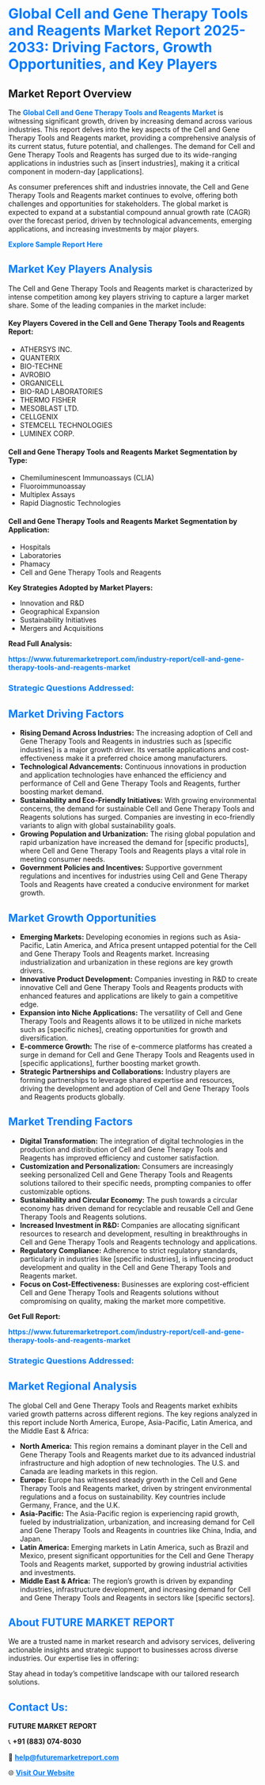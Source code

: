 <h1 style="color: #007BFF;">Global Cell and Gene Therapy Tools and Reagents Market Report 2025-2033: Driving Factors, Growth Opportunities, and Key Players</h1>

<section id="overview">
<h2>Market Report Overview</h2>
<p>The <a href="https://www.futuremarketreport.com/industry-report/cell-and-gene-therapy-tools-and-reagents-market" style="color: #007BFF; text-decoration: none;"><strong>Global Cell and Gene Therapy Tools and Reagents Market</strong></a> is witnessing significant growth, driven by increasing demand across various industries. This report delves into the key aspects of the Cell and Gene Therapy Tools and Reagents market, providing a comprehensive analysis of its current status, future potential, and challenges. The demand for Cell and Gene Therapy Tools and Reagents has surged due to its wide-ranging applications in industries such as [insert industries], making it a critical component in modern-day [applications].</p>
<p>As consumer preferences shift and industries innovate, the Cell and Gene Therapy Tools and Reagents market continues to evolve, offering both challenges and opportunities for stakeholders. The global market is expected to expand at a substantial compound annual growth rate (CAGR) over the forecast period, driven by technological advancements, emerging applications, and increasing investments by major players.</p>
</section>

<section id="overview">
<p><a href="https://www.futuremarketreport.com/request-sample/reportId=123036" style="color: #007BFF; text-decoration: none;"><strong>Explore Sample Report Here</strong></a></p>
</section>

<section id="key-players">
<h2 style="color: #007BFF;">Market Key Players Analysis</h2>
<p>The Cell and Gene Therapy Tools and Reagents market is characterized by intense competition among key players striving to capture a larger market share. Some of the leading companies in the market include:</p>
<h4>Key Players Covered in the Cell and Gene Therapy Tools and Reagents Report:</h4>
<ul><li>ATHERSYS INC.</li><li>QUANTERIX</li><li>BIO-TECHNE</li><li>AVROBIO</li><li>ORGANICELL</li><li>BIO-RAD LABORATORIES</li><li>THERMO FISHER</li><li>MESOBLAST LTD.</li><li>CELLGENIX</li><li>STEMCELL TECHNOLOGIES</li><li>LUMINEX CORP.</li></ul>
<h4>Cell and Gene Therapy Tools and Reagents Market Segmentation by Type:</h4>
<ul><li>Chemiluminescent Immunoassays (CLIA)</li><li>Fluoroimmunoassay</li><li>Multiplex Assays</li><li>Rapid Diagnostic Technologies</li></ul>

<h4>Cell and Gene Therapy Tools and Reagents Market Segmentation by Application:</h4>
<ul><li>Hospitals</li><li>Laboratories</li><li>Phamacy</li><li>Cell and Gene Therapy Tools and Reagents</li></ul>
<p><strong>Key Strategies Adopted by Market Players:</strong></p>
<ul>
<li>Innovation and R&D</li>
<li>Geographical Expansion</li>
<li>Sustainability Initiatives</li>
<li>Mergers and Acquisitions</li>
</ul>
</section>

<section>
<p><strong>Read Full Analysis: </strong></p><a href="https://www.futuremarketreport.com/industry-report/cell-and-gene-therapy-tools-and-reagents-market" style="color: #007BFF; text-decoration: none;"><strong>https://www.futuremarketreport.com/industry-report/cell-and-gene-therapy-tools-and-reagents-market</strong></a>
<h3 style="color: #007BFF;">Strategic Questions Addressed:</h3>
</section>

<section id="driving-factors">
<h2 style="color: #007BFF;">Market Driving Factors</h2>
<ul>
<li><strong>Rising Demand Across Industries:</strong> The increasing adoption of Cell and Gene Therapy Tools and Reagents in industries such as [specific industries] is a major growth driver. Its versatile applications and cost-effectiveness make it a preferred choice among manufacturers.</li>
<li><strong>Technological Advancements:</strong> Continuous innovations in production and application technologies have enhanced the efficiency and performance of Cell and Gene Therapy Tools and Reagents, further boosting market demand.</li>
<li><strong>Sustainability and Eco-Friendly Initiatives:</strong> With growing environmental concerns, the demand for sustainable Cell and Gene Therapy Tools and Reagents solutions has surged. Companies are investing in eco-friendly variants to align with global sustainability goals.</li>
<li><strong>Growing Population and Urbanization:</strong> The rising global population and rapid urbanization have increased the demand for [specific products], where Cell and Gene Therapy Tools and Reagents plays a vital role in meeting consumer needs.</li>
<li><strong>Government Policies and Incentives:</strong> Supportive government regulations and incentives for industries using Cell and Gene Therapy Tools and Reagents have created a conducive environment for market growth.</li>
</ul>
</section>

<section id="growth-opportunities">
<h2 style="color: #007BFF;">Market Growth Opportunities</h2>
<ul>
<li><strong>Emerging Markets:</strong> Developing economies in regions such as Asia-Pacific, Latin America, and Africa present untapped potential for the Cell and Gene Therapy Tools and Reagents market. Increasing industrialization and urbanization in these regions are key growth drivers.</li>
<li><strong>Innovative Product Development:</strong> Companies investing in R&D to create innovative Cell and Gene Therapy Tools and Reagents products with enhanced features and applications are likely to gain a competitive edge.</li>
<li><strong>Expansion into Niche Applications:</strong> The versatility of Cell and Gene Therapy Tools and Reagents allows it to be utilized in niche markets such as [specific niches], creating opportunities for growth and diversification.</li>
<li><strong>E-commerce Growth:</strong> The rise of e-commerce platforms has created a surge in demand for Cell and Gene Therapy Tools and Reagents used in [specific applications], further boosting market growth.</li>
<li><strong>Strategic Partnerships and Collaborations:</strong> Industry players are forming partnerships to leverage shared expertise and resources, driving the development and adoption of Cell and Gene Therapy Tools and Reagents products globally.</li>
</ul>
</section>

<section id="trending-factors">
<h2 style="color: #007BFF;">Market Trending Factors</h2>
<ul>
<li><strong>Digital Transformation:</strong> The integration of digital technologies in the production and distribution of Cell and Gene Therapy Tools and Reagents has improved efficiency and customer satisfaction.</li>
<li><strong>Customization and Personalization:</strong> Consumers are increasingly seeking personalized Cell and Gene Therapy Tools and Reagents solutions tailored to their specific needs, prompting companies to offer customizable options.</li>
<li><strong>Sustainability and Circular Economy:</strong> The push towards a circular economy has driven demand for recyclable and reusable Cell and Gene Therapy Tools and Reagents solutions.</li>
<li><strong>Increased Investment in R&D:</strong> Companies are allocating significant resources to research and development, resulting in breakthroughs in Cell and Gene Therapy Tools and Reagents technology and applications.</li>
<li><strong>Regulatory Compliance:</strong> Adherence to strict regulatory standards, particularly in industries like [specific industries], is influencing product development and quality in the Cell and Gene Therapy Tools and Reagents market.</li>
<li><strong>Focus on Cost-Effectiveness:</strong> Businesses are exploring cost-efficient Cell and Gene Therapy Tools and Reagents solutions without compromising on quality, making the market more competitive.</li>
</ul>
</section>

<section>
<p><strong>Get Full Report: </strong></p><a href="https://www.futuremarketreport.com/industry-report/cell-and-gene-therapy-tools-and-reagents-market" style="color: #007BFF; text-decoration: none;"><strong>https://www.futuremarketreport.com/industry-report/cell-and-gene-therapy-tools-and-reagents-market</strong></a>
<h3 style="color: #007BFF;">Strategic Questions Addressed:</h3>
</section>


<section id="regional-analysis">
<h2 style="color: #007BFF;">Market Regional Analysis</h2>
<p>The global Cell and Gene Therapy Tools and Reagents market exhibits varied growth patterns across different regions. The key regions analyzed in this report include North America, Europe, Asia-Pacific, Latin America, and the Middle East & Africa:</p>
<ul>
<li><strong>North America:</strong> This region remains a dominant player in the Cell and Gene Therapy Tools and Reagents market due to its advanced industrial infrastructure and high adoption of new technologies. The U.S. and Canada are leading markets in this region.</li>
<li><strong>Europe:</strong> Europe has witnessed steady growth in the Cell and Gene Therapy Tools and Reagents market, driven by stringent environmental regulations and a focus on sustainability. Key countries include Germany, France, and the U.K.</li>
<li><strong>Asia-Pacific:</strong> The Asia-Pacific region is experiencing rapid growth, fueled by industrialization, urbanization, and increasing demand for Cell and Gene Therapy Tools and Reagents in countries like China, India, and Japan.</li>
<li><strong>Latin America:</strong> Emerging markets in Latin America, such as Brazil and Mexico, present significant opportunities for the Cell and Gene Therapy Tools and Reagents market, supported by growing industrial activities and investments.</li>
<li><strong>Middle East & Africa:</strong> The region’s growth is driven by expanding industries, infrastructure development, and increasing demand for Cell and Gene Therapy Tools and Reagents in sectors like [specific sectors].</li>
</ul>
</section>

<footer>
<h2 style="color: #007BFF;">About FUTURE MARKET REPORT</h2>
<p>We are a trusted name in market research and advisory services, delivering actionable insights and strategic support to businesses across diverse industries. Our expertise lies in offering:</p>

<p>Stay ahead in today’s competitive landscape with our tailored research solutions.</p>

<h2 style="color: #007BFF;">Contact Us:</h2>
<p><strong>FUTURE MARKET REPORT</strong></p>
<p>📞 <strong>+91 (883) 074-8030</strong></p>
<p>📧 <strong><a href="mailto:help@futuremarketreport.com" style="color: #007BFF;">help@futuremarketreport.com</a></strong></p>
<p>🌐 <strong><a href="https://www.futuremarketreport.com/" style="color: #007BFF;">Visit Our Website</a></strong></p>
</footer>